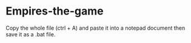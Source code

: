 # Empires-the-game
Copy the whole file (ctrl + A) and paste it into a notepad document then save it as a .bat file.
